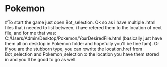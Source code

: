 # Pokemon
#To start the game just open Bot_selection.
Ok so as i have multiple .html files that i needed to list between, i have refered them to the location of next file, and for me that was: C:/Users/Admin/Desktop/Pokemon/YourDesiredFile.html (basically just have them all on desktop in Pokemon folder and hopefully you'll be fine fam). Or if you are the stubborn type, you can rewrite the location.href from Bot_selection and Pokemon_selection to the location you have them stored in and you'll be good to go as well.
